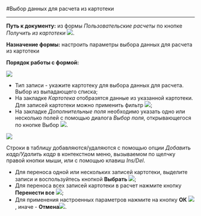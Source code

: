 ﻿#Выбор данных для расчета из картотеки

_______________________

**Путь к документу:** из формы *Пользовательские расчеты* по кнопке *Получить из картотеки* ![](topic:Com.AddFiles.Buttons.Btn_Card.png).

**Назначение формы:** настроить параметры выбора данных для расчета из картотеки

**Порядок работы с формой:**

![](topic:.AddFiles.Screenshot_20145.jpg)

- Тип записи - укажите картотеку для выбора данных для расчета. Выбор из выпадающего списка;
- На закладке *Картотека* отобразятся данные из указанной картотеки. Для записей картотеки можно применить фильтр ![](topic:Com.AddFiles.Buttons.Btn_Filter.png);
- На закладке *Дополнительные поля* необходимо указать одно или несколько полей с помощью диалога *Выбор поля*, открывающегося по кнопке Выбор ![](topic:Com.AddFiles.Buttons.Btn_select.png).

![](topic:.AddFiles.Screenshot_20146.jpg)

Строки в таблицу добавляются/удаляются с помощью опции *Добавить кадр/Удалить кадр* в контекстном меню, вызываемом по щелчку правой кнопки мыши, или с помощью клавиш *Ins/Del*.

- Для переноса одной или нескольких записей картотеки, выделите записи и воспользуйтесь кнопкой **Выбрать** ![](topic:Com.AddFiles.Buttons.Btn_Select_Fingr.png);
- Для переноса всех записей картотеки в расчет нажмите кнопку **Перенести все** ![](topic:Com.AddFiles.Buttons.Btn_moveall.png);
- Для применения настроенных параметров нажмите на кнопку **ОК** ![](topic:Com.AddFiles.Buttons.Btn_OK_.png) , иначе  -  **Отмена**![](topic:Com.AddFiles.Buttons.BtnCloseCancel.png).

